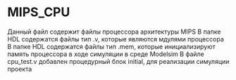# MIPS_CPU
Данный файл содержит файлы процессора архитектуры MIPS
В папке HDL содержатся файлы тип .v, которые являются мдулями процессора 
В папке HDL содержатся файлы тип .mem, которые инициализируют память процессора в ходе симуляции в среде Modelsim
В файле cpu_test.v добавлен процедурный блок initial, для реализации симуляции проекта